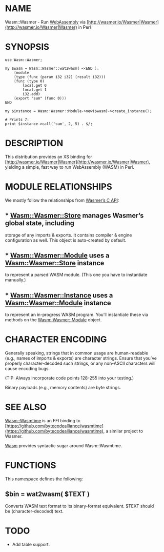 # NAME

Wasm::Wasmer - Run [WebAssembly](https://webassembly.org/) via [http://wasmer.io/Wasmer|Wasmer](http://wasmer.io/Wasmer|Wasmer) in Perl

# SYNOPSIS

    use Wasm::Wasmer;

    my $wasm = Wasm::Wasmer::wat2wasm( <<END );
        (module
        (type (func (param i32 i32) (result i32)))
        (func (type 0)
            local.get 0
            local.get 1
            i32.add)
        (export "sum" (func 0)))
    END

    my $instance = Wasm::Wasmer::Module->new($wasm)->create_instance();

    # Prints 7:
    print $instance->call('sum', 2, 5) . $/;

# DESCRIPTION

This distribution provides an XS binding for [http://wasmer.io/Wasmer|Wasmer](http://wasmer.io/Wasmer|Wasmer),
yielding a simple, fast way to run WebAssembly (WASM) in Perl.

# MODULE RELATIONSHIPS

We mostly follow the relationships from
[Wasmer’s C API](https://docs.rs/wasmer-c-api):

## \* [Wasm::Wasmer::Store](https://metacpan.org/pod/Wasm%3A%3AWasmer%3A%3AStore) manages Wasmer’s global state, including
storage of any imports & exports. It contains compiler & engine
configuration as well. This object is auto-created by default.

## \* [Wasm::Wasmer::Module](https://metacpan.org/pod/Wasm%3A%3AWasmer%3A%3AModule) uses a [Wasm::Wasmer::Store](https://metacpan.org/pod/Wasm%3A%3AWasmer%3A%3AStore) instance
to represent a parsed WASM module. (This one you have to instantiate
manually.)

## \* [Wasm::Wasmer::Instance](https://metacpan.org/pod/Wasm%3A%3AWasmer%3A%3AInstance) uses a [Wasm::Wasmer::Module](https://metacpan.org/pod/Wasm%3A%3AWasmer%3A%3AModule) instance
to represent an in-progress WASM program. You’ll instantiate these
via methods on the [Wasm::Wasmer::Module](https://metacpan.org/pod/Wasm%3A%3AWasmer%3A%3AModule) object.

# CHARACTER ENCODING

Generally speaking, strings that in common usage are human-readable
(e.g., names of imports & exports) are character strings. Ensure
that you’ve properly character-decoded such strings, or any non-ASCII
characters will cause encoding bugs.

(TIP: Always incorporate code points 128-255 into your testing.)

Binary payloads (e.g., memory contents) are byte strings.

# SEE ALSO

[Wasm::Wasmtime](https://metacpan.org/pod/Wasm%3A%3AWasmtime) is an FFI binding to [https://github.com/bytecodealliance/wasmtime](https://github.com/bytecodealliance/wasmtime),
a similar project to Wasmer.

[Wasm](https://metacpan.org/pod/Wasm) provides syntactic sugar around Wasm::Wasmtime.

# FUNCTIONS

This namespace defines the following:

## $bin = wat2wasm( $TEXT )

Converts WASM text format to its binary-format equivalent. $TEXT
should be (character-decoded) text.

# TODO

- Add table support.
